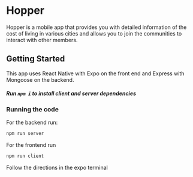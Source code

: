 # Hopper

Hopper is a mobile app that provides you with detailed information of the cost of living in various cities and allows you to join the communities to interact with other members.

## Getting Started
This app uses React Native with Expo on the front end and Express with Mongoose on the backend. 

##### Run ```npm i``` to install client and server dependencies


### Running the code

For the backend run:

```js
npm run server
```

For the frontend run

```js
npm run client
```

Follow the directions in the expo terminal
